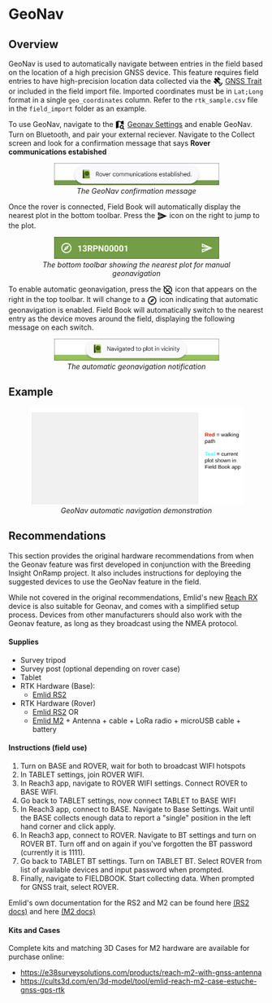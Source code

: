 GeoNav
======

Overview
--------

GeoNav is used to automatically navigate between entries in the field
based on the location of a high precision GNSS device. This feature
requires field entries to have high-precision location data collected
via the <a href="trait-gnss.md"><img style="vertical-align: middle;" src="_static/icons/formats/satellite-variant.png" width="20px"></a> [GNSS Trait](trait-gnss.md) or included in the field
import file. Imported coordinates must be in `Lat;Long` format in a
single `geo_coordinates` column. Refer to the
`rtk_sample.csv` file in the `field_import` folder as an example.

To use GeoNav, navigate to the
<a href="settings-geonav.md"><img style="vertical-align: middle;" src="_static/icons/settings/main/map-search.png" width="20px"></a> [Geonav Settings](settings-geonav.md) and enable GeoNav. Turn
on Bluetooth, and pair your external reciever. Navigate to the Collect
screen and look for a confirmation message that says **Rover
communications estabished**

<figure align="center" class="image">
  <img src="_static/images/geonav/connect_cropped.png" width="325px"> 
  <figcaption><i>The GeoNav confirmation message</i></figcaption> 
</figure>

Once the rover is connected, Field Book will automatically display the
nearest plot in the bottom toolbar. Press the
<img ref="navigate" style="vertical-align: middle;" src="_static/icons/collect/send-outline.png" width="20px"> icon on the right to jump to the plot.

<figure align="center" class="image">
  <img src="_static/images/geonav/goto_cropped.png" width="325px"> 
  <figcaption><i>The bottom toolbar showing the nearest plot for manual
geonavigation</i></figcaption> 
</figure>

To enable automatic geonavigation, press the
<img ref="compass-off" style="vertical-align: middle;" src="_static/icons/collect/compass-off-outline.png" width="20px"> icon that appears on the right in the top toolbar. It will change to a
<img ref="compass" style="vertical-align: middle;" src="_static/icons/fields/compass-outline.png" width="20px"> icon
indicating that automatic geonavigation is enabled. Field Book will
automatically switch to the nearest entry as the device moves around the
field, displaying the following message on each switch.

<figure align="center" class="image">
  <img src="_static/images/geonav/navigated_cropped.png" width="325px"> 
  <figcaption><i>The automatic geonavigation notification</i></figcaption> 
</figure>

Example
-------

<figure align="center" class="image">
  <img src="_static/gifs/GeoNavDemo.gif" width="1100px"> 
  <figcaption><i>GeoNav automatic navigation demonstration</i></figcaption> 
</figure>

Recommendations
---------------

This section provides the original hardware recommendations from when
the Geonav feature was first developed in conjunction with the Breeding
Insight OnRamp project. It also includes instructions for deploying the
suggested devices to use the GeoNav feature in the field.

While not covered in the original recommendations, Emlid's new [Reach
RX](https://emlid.com/reachrx/) device is also suitable for Geonav, and
comes with a simplified setup process. Devices from other manufacturers
should also work with the Geonav feature, as long as they broadcast
using the NMEA protocol.

#### Supplies

-   Survey tripod
-   Survey post (optional depending on rover case)
-   Tablet
-   RTK Hardware (Base):
    -   [Emlid RS2](https://emlid.com/reachrs2plus/)
-   RTK Hardware (Rover)
    -   [Emlid RS2](https://emlid.com/reachrs2plus/) OR
    -   [Emlid M2](https://emlid.com/reach/) + Antenna + cable + LoRa
        radio + microUSB cable + battery

#### Instructions (field use)

1.  Turn on BASE and ROVER, wait for both to broadcast WIFI hotspots
2.  In TABLET settings, join ROVER WIFI.
3.  In Reach3 app, navigate to ROVER WIFI settings. Connect ROVER to
    BASE WIFI.
4.  Go back to TABLET settings, now connect TABLET to BASE WIFI
5.  In Reach3 app, connect to BASE. Navigate to Base Settings. Wait
    until the BASE collects enough data to report a "single" position in
    the left hand corner and click apply.
6.  In Reach3 app, connect to ROVER. Navigate to BT settings and turn on
    ROVER BT. Turn off and on again if you've forgotten the BT password
    (currently it is 1111).
7.  Go back to TABLET BT settings. Turn on TABLET BT. Select ROVER from
    list of available devices and input password when prompted.
8.  Finally, navigate to FIELDBOOK. Start collecting data. When prompted
    for GNSS trait, select ROVER.

Emlid's own documentation for the RS2 and M2 can be found here [(RS2
docs)](https://docs.emlid.com/reachrs2/) and here [(M2
docs)](https://docs.emlid.com/reach/)

#### Kits and Cases

Complete kits and matching 3D Cases for M2 hardware are available for
purchase online:

-   <https://e38surveysolutions.com/products/reach-m2-with-gnss-antenna>
-   <https://cults3d.com/en/3d-model/tool/emlid-reach-m2-case-estuche-gnss-gps-rtk>
